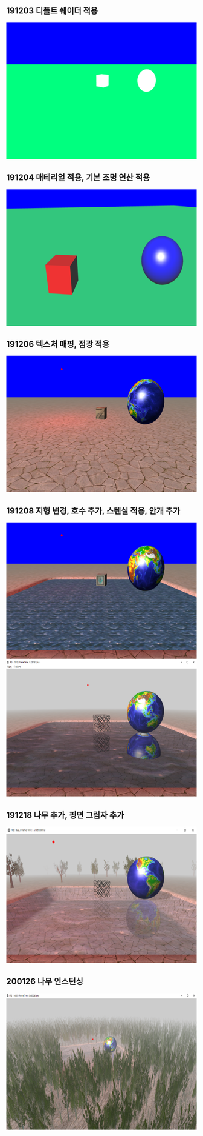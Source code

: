 ## 191203 디폴트 쉐이더 적용

<div>
 <img src="Image/1203.PNG" width = 640 height = 360/>
</div>

## 191204 매테리얼 적용, 기본 조명 연산 적용

<div>
 <img src="Image/1204.PNG" width = 640 height = 360/>
</div>

## 191206 텍스처 매핑, 점광 적용

<div>
 <img src="Image/1206.PNG" width = 640 height = 360/>
</div>

## 191208 지형 변경, 호수 추가, 스텐실 적용, 안개 추가

<div>
 <img src="Image/1208.PNG" width = 640 height = 360/>
</div>

<div>
 <img src="Image/1208_2.PNG" width = 640 height = 360/>
</div>

## 191218 나무 추가, 핑면 그림자 추가

<div>
 <img src="Image/1218.PNG" width = 640 height = 360/>
</div>

## 200126 나무 인스턴싱

<div>
 <img src="Image/0126.PNG" width = 640 height = 360/>
</div>
